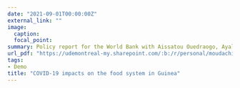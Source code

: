 ```yaml
---
date: "2021-09-01T00:00:00Z"
external_link: ""
image:
  caption: 
  focal_point: 
summary: Policy report for the World Bank with Aissatou Ouedraogo, Ayala Wineman, Nouhoum Traore.
url_pdf: "https://udemontreal-my.sharepoint.com/:b:/r/personal/moudachirou_oumarou_umontreal_ca/Documents/Works_Consultances/Consultance%20World%20Bank/Mme%20Aissatou%20Ouedraogo/Impact%20of%20the%20Covid-19%20Pandemic%20on%20Food%20Systems%20in%20Guinea%20-%20Draft%20-%2028%20September%202021.pdf?csf=1&web=1&e=ITam6l"
tags:
- Demo
title: "COVID-19 impacts on the food system in Guinea"
---
```

